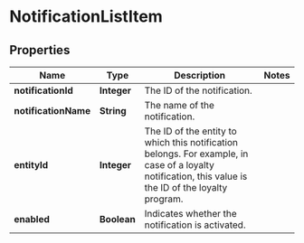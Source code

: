 

# NotificationListItem

## Properties

Name | Type | Description | Notes
------------ | ------------- | ------------- | -------------
**notificationId** | **Integer** | The ID of the notification. | 
**notificationName** | **String** | The name of the notification. | 
**entityId** | **Integer** | The ID of the entity to which this notification belongs. For example, in case of a loyalty notification, this value is the ID of the loyalty program.  | 
**enabled** | **Boolean** | Indicates whether the notification is activated. | 



